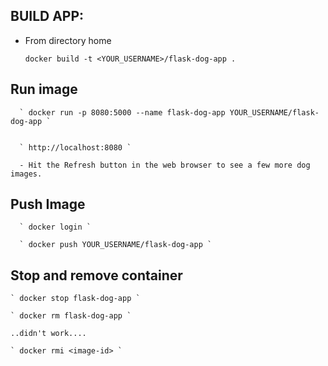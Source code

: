 

## BUILD APP:

  - From directory home

    ` docker build -t <YOUR_USERNAME>/flask-dog-app . `



## Run image


      ` docker run -p 8080:5000 --name flask-dog-app YOUR_USERNAME/flask-dog-app `


      ` http://localhost:8080 `

      - Hit the Refresh button in the web browser to see a few more dog images.

## Push Image

      ` docker login `

      ` docker push YOUR_USERNAME/flask-dog-app `


## Stop and remove container

    ` docker stop flask-dog-app `

    ` docker rm flask-dog-app `

    ..didn't work....

    ` docker rmi <image-id> `

